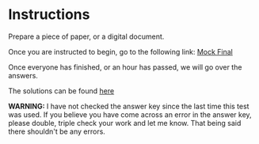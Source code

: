 # Instructions

Prepare a piece of paper, or a digital document.

Once you are instructed to begin, go to the following link:
[Mock Final](https://docs.google.com/a/ucr.edu/document/d/1sFCH3ZnJDUAyDkdHXBg-9ysS3VAAyu4-31H2AmZJPmE/edit?usp=sharing)

Once everyone has finished, or an hour has passed, we will go over the answers.

The solutions can be found [here](https://docs.google.com/a/ucr.edu/document/d/1J7AlsNiYefotW0p7FEMT8iSPX6JjiOTK-hYLKDcpco8/edit?usp=sharing)


**WARNING:** I have not checked the answer key since the last time this test was used. If you believe
you have come across an error in the answer key, please double, triple check your work and let me know. That being
said there shouldn't be any errors.
